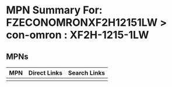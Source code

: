 



# MPN Summary For: FZECONOMRONXF2H12151LW > con-omron : XF2H-1215-1LW

## MPNs
  

|MPN|Direct Links|Search Links|
| :--- | :--- | :--- |
||||
